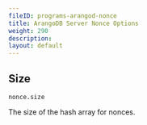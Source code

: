 ```yaml
---
fileID: programs-arangod-nonce
title: ArangoDB Server Nonce Options
weight: 290
description: 
layout: default
---
```

## Size

`nonce.size`

The size of the hash array for nonces.
